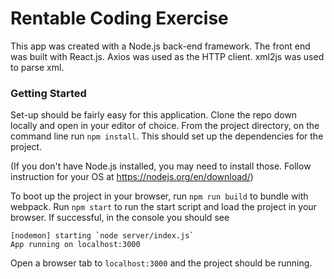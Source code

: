 # Rentable Coding Exercise

This app was created with a Node.js back-end framework. The front end was built with React.js. Axios was used as the HTTP client. xml2js was used to parse xml.

### Getting Started

Set-up should be fairly easy for this application. Clone the repo down locally and open in your editor of choice. From the project directory, on the command line run `npm install`. This should set up the dependencies for the project.

(If you don't have Node.js installed, you may need to install those. Follow instruction for your OS at https://nodejs.org/en/download/)

To boot up the project in your browser, run `npm run build` to bundle with webpack. Run `npm start` to run the start script and load the project in your browser. If successful, in the console you should see

```
[nodemon] starting `node server/index.js`
App running on localhost:3000
```

Open a browser tab to `localhost:3000` and the project should be running.
